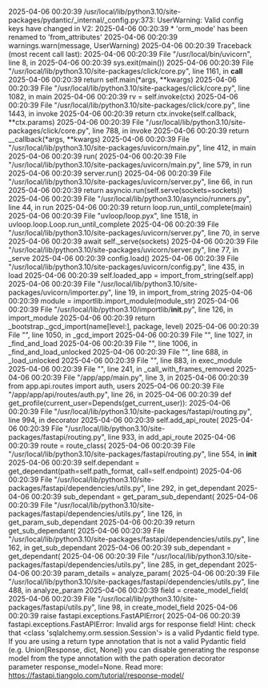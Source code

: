 2025-04-06 00:20:39 /usr/local/lib/python3.10/site-packages/pydantic/_internal/_config.py:373: UserWarning: Valid config keys have changed in V2:
2025-04-06 00:20:39 * 'orm_mode' has been renamed to 'from_attributes'
2025-04-06 00:20:39   warnings.warn(message, UserWarning)
2025-04-06 00:20:39 Traceback (most recent call last):
2025-04-06 00:20:39   File "/usr/local/bin/uvicorn", line 8, in <module>
2025-04-06 00:20:39     sys.exit(main())
2025-04-06 00:20:39   File "/usr/local/lib/python3.10/site-packages/click/core.py", line 1161, in __call__
2025-04-06 00:20:39     return self.main(*args, **kwargs)
2025-04-06 00:20:39   File "/usr/local/lib/python3.10/site-packages/click/core.py", line 1082, in main
2025-04-06 00:20:39     rv = self.invoke(ctx)
2025-04-06 00:20:39   File "/usr/local/lib/python3.10/site-packages/click/core.py", line 1443, in invoke
2025-04-06 00:20:39     return ctx.invoke(self.callback, **ctx.params)
2025-04-06 00:20:39   File "/usr/local/lib/python3.10/site-packages/click/core.py", line 788, in invoke
2025-04-06 00:20:39     return __callback(*args, **kwargs)
2025-04-06 00:20:39   File "/usr/local/lib/python3.10/site-packages/uvicorn/main.py", line 412, in main
2025-04-06 00:20:39     run(
2025-04-06 00:20:39   File "/usr/local/lib/python3.10/site-packages/uvicorn/main.py", line 579, in run
2025-04-06 00:20:39     server.run()
2025-04-06 00:20:39   File "/usr/local/lib/python3.10/site-packages/uvicorn/server.py", line 66, in run
2025-04-06 00:20:39     return asyncio.run(self.serve(sockets=sockets))
2025-04-06 00:20:39   File "/usr/local/lib/python3.10/asyncio/runners.py", line 44, in run
2025-04-06 00:20:39     return loop.run_until_complete(main)
2025-04-06 00:20:39   File "uvloop/loop.pyx", line 1518, in uvloop.loop.Loop.run_until_complete
2025-04-06 00:20:39   File "/usr/local/lib/python3.10/site-packages/uvicorn/server.py", line 70, in serve
2025-04-06 00:20:39     await self._serve(sockets)
2025-04-06 00:20:39   File "/usr/local/lib/python3.10/site-packages/uvicorn/server.py", line 77, in _serve
2025-04-06 00:20:39     config.load()
2025-04-06 00:20:39   File "/usr/local/lib/python3.10/site-packages/uvicorn/config.py", line 435, in load
2025-04-06 00:20:39     self.loaded_app = import_from_string(self.app)
2025-04-06 00:20:39   File "/usr/local/lib/python3.10/site-packages/uvicorn/importer.py", line 19, in import_from_string
2025-04-06 00:20:39     module = importlib.import_module(module_str)
2025-04-06 00:20:39   File "/usr/local/lib/python3.10/importlib/__init__.py", line 126, in import_module
2025-04-06 00:20:39     return _bootstrap._gcd_import(name[level:], package, level)
2025-04-06 00:20:39   File "<frozen importlib._bootstrap>", line 1050, in _gcd_import
2025-04-06 00:20:39   File "<frozen importlib._bootstrap>", line 1027, in _find_and_load
2025-04-06 00:20:39   File "<frozen importlib._bootstrap>", line 1006, in _find_and_load_unlocked
2025-04-06 00:20:39   File "<frozen importlib._bootstrap>", line 688, in _load_unlocked
2025-04-06 00:20:39   File "<frozen importlib._bootstrap_external>", line 883, in exec_module
2025-04-06 00:20:39   File "<frozen importlib._bootstrap>", line 241, in _call_with_frames_removed
2025-04-06 00:20:39   File "/app/app/main.py", line 3, in <module>
2025-04-06 00:20:39     from app.api.routes import auth, users
2025-04-06 00:20:39   File "/app/app/api/routes/auth.py", line 26, in <module>
2025-04-06 00:20:39     def get_profile(current_user=Depends(get_current_user)):
2025-04-06 00:20:39   File "/usr/local/lib/python3.10/site-packages/fastapi/routing.py", line 994, in decorator
2025-04-06 00:20:39     self.add_api_route(
2025-04-06 00:20:39   File "/usr/local/lib/python3.10/site-packages/fastapi/routing.py", line 933, in add_api_route
2025-04-06 00:20:39     route = route_class(
2025-04-06 00:20:39   File "/usr/local/lib/python3.10/site-packages/fastapi/routing.py", line 554, in __init__
2025-04-06 00:20:39     self.dependant = get_dependant(path=self.path_format, call=self.endpoint)
2025-04-06 00:20:39   File "/usr/local/lib/python3.10/site-packages/fastapi/dependencies/utils.py", line 292, in get_dependant
2025-04-06 00:20:39     sub_dependant = get_param_sub_dependant(
2025-04-06 00:20:39   File "/usr/local/lib/python3.10/site-packages/fastapi/dependencies/utils.py", line 126, in get_param_sub_dependant
2025-04-06 00:20:39     return get_sub_dependant(
2025-04-06 00:20:39   File "/usr/local/lib/python3.10/site-packages/fastapi/dependencies/utils.py", line 162, in get_sub_dependant
2025-04-06 00:20:39     sub_dependant = get_dependant(
2025-04-06 00:20:39   File "/usr/local/lib/python3.10/site-packages/fastapi/dependencies/utils.py", line 285, in get_dependant
2025-04-06 00:20:39     param_details = analyze_param(
2025-04-06 00:20:39   File "/usr/local/lib/python3.10/site-packages/fastapi/dependencies/utils.py", line 488, in analyze_param
2025-04-06 00:20:39     field = create_model_field(
2025-04-06 00:20:39   File "/usr/local/lib/python3.10/site-packages/fastapi/utils.py", line 98, in create_model_field
2025-04-06 00:20:39     raise fastapi.exceptions.FastAPIError(
2025-04-06 00:20:39 fastapi.exceptions.FastAPIError: Invalid args for response field! Hint: check that <class 'sqlalchemy.orm.session.Session'> is a valid Pydantic field type. If you are using a return type annotation that is not a valid Pydantic field (e.g. Union[Response, dict, None]) you can disable generating the response model from the type annotation with the path operation decorator parameter response_model=None. Read more: https://fastapi.tiangolo.com/tutorial/response-model/
